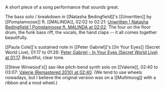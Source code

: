 A short piece of a song performance that sounds great.

The bass solo / breakdown in [[Natasha Bedingfield]]'s [[Unwritten]] by [[Pomplamoose]] ft. [[MALINDA]], 02:02 to 02:21: [Unwritten | Natasha Bedingfield | Pomplamoose ft. MALINDA at 02:02](https://youtu.be/OwdL95K6JsU?t=122). The four on the floor drum, the funk bass riff, the vocals, the hand claps -- it all comes together beautifully.

[[Paula Cole]]'s sustained note in [[Peter Gabriel]]'s [[In Your Eyes]] (Secret World Live), 01:17 to 01:26: [Peter Gabriel - In Your Eyes (Secret World Live) at 01:17](https://youtu.be/evN6DIGPIJM?t=76). Beautiful, clear tone.

[[Steve Winwood's]] sax-like pitch-bend synth solo on [[Valerie]], 02:40 to 03:07: [Valerie (Remastered 2010) at 02:40](https://youtu.be/gUNOsiuSJ9w?t=160). (We tend to use wheels nowadays, but I believe the original version was on a [[Multimoog]] with a ribbon and a mod wheel.)
